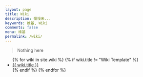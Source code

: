 ```yaml
---
layout: page
title: Wiki
description: 慢慢来...
keywords: 维基, Wiki
comments: false
menu: 维基
permalink: /wiki/
---
```


> Nothing here

<ul class="listing">
{% for wiki in site.wiki %}
{% if wiki.title != "Wiki Template" %}
<li class="listing-item"><a href="{{ wiki.url }}">{{ wiki.title }}</a></li>
{% endif %}
{% endfor %}
</ul>
